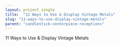 ```yaml
---
layout: project_single
title:  "11 Ways to Use & Display Vintage Metals"
slug: "11-ways-to-use-display-vintage-metals"
parent: "candlestick-centerpiece-receptions"
---
```

11 Ways to Use & Display Vintage Metals